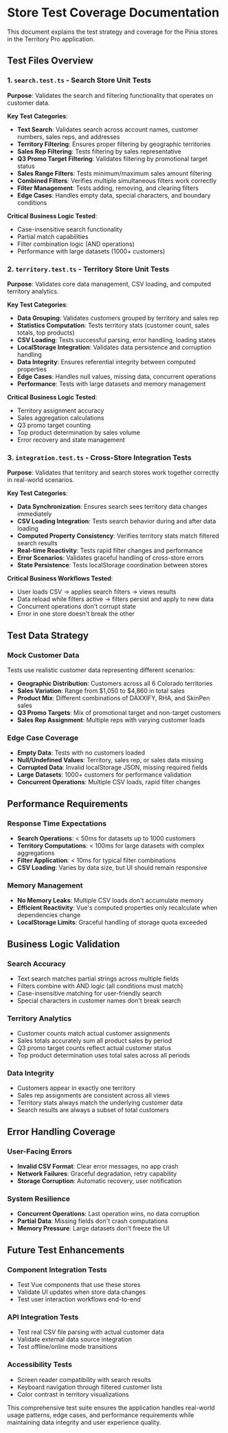 # Store Test Coverage Documentation

This document explains the test strategy and coverage for the Pinia stores in the Territory Pro application.

## Test Files Overview

### 1. `search.test.ts` - Search Store Unit Tests

**Purpose**: Validates the search and filtering functionality that operates on customer data.

**Key Test Categories**:

- **Text Search**: Validates search across account names, customer numbers, sales reps, and addresses
- **Territory Filtering**: Ensures proper filtering by geographic territories
- **Sales Rep Filtering**: Tests filtering by sales representative
- **Q3 Promo Target Filtering**: Validates filtering by promotional target status
- **Sales Range Filters**: Tests minimum/maximum sales amount filtering
- **Combined Filters**: Verifies multiple simultaneous filters work correctly
- **Filter Management**: Tests adding, removing, and clearing filters
- **Edge Cases**: Handles empty data, special characters, and boundary conditions

**Critical Business Logic Tested**:

- Case-insensitive search functionality
- Partial match capabilities
- Filter combination logic (AND operations)
- Performance with large datasets (1000+ customers)

### 2. `territory.test.ts` - Territory Store Unit Tests

**Purpose**: Validates core data management, CSV loading, and computed territory analytics.

**Key Test Categories**:

- **Data Grouping**: Validates customers grouped by territory and sales rep
- **Statistics Computation**: Tests territory stats (customer count, sales totals, top products)
- **CSV Loading**: Tests successful parsing, error handling, loading states
- **LocalStorage Integration**: Validates data persistence and corruption handling
- **Data Integrity**: Ensures referential integrity between computed properties
- **Edge Cases**: Handles null values, missing data, concurrent operations
- **Performance**: Tests with large datasets and memory management

**Critical Business Logic Tested**:

- Territory assignment accuracy
- Sales aggregation calculations
- Q3 promo target counting
- Top product determination by sales volume
- Error recovery and state management

### 3. `integration.test.ts` - Cross-Store Integration Tests

**Purpose**: Validates that territory and search stores work together correctly in real-world scenarios.

**Key Test Categories**:

- **Data Synchronization**: Ensures search sees territory data changes immediately
- **CSV Loading Integration**: Tests search behavior during and after data loading
- **Computed Property Consistency**: Verifies territory stats match filtered search results
- **Real-time Reactivity**: Tests rapid filter changes and performance
- **Error Scenarios**: Validates graceful handling of cross-store errors
- **State Persistence**: Tests localStorage coordination between stores

**Critical Business Workflows Tested**:

- User loads CSV → applies search filters → views results
- Data reload while filters active → filters persist and apply to new data
- Concurrent operations don't corrupt state
- Error in one store doesn't break the other

## Test Data Strategy

### Mock Customer Data

Tests use realistic customer data representing different scenarios:

- **Geographic Distribution**: Customers across all 6 Colorado territories
- **Sales Variation**: Range from $1,050 to $4,860 in total sales
- **Product Mix**: Different combinations of DAXXIFY, RHA, and SkinPen sales
- **Q3 Promo Targets**: Mix of promotional target and non-target customers
- **Sales Rep Assignment**: Multiple reps with varying customer loads

### Edge Case Coverage

- **Empty Data**: Tests with no customers loaded
- **Null/Undefined Values**: Territory, sales rep, or sales data missing
- **Corrupted Data**: Invalid localStorage JSON, missing required fields
- **Large Datasets**: 1000+ customers for performance validation
- **Concurrent Operations**: Multiple CSV loads, rapid filter changes

## Performance Requirements

### Response Time Expectations

- **Search Operations**: < 50ms for datasets up to 1000 customers
- **Territory Computations**: < 100ms for large datasets with complex aggregations
- **Filter Application**: < 10ms for typical filter combinations
- **CSV Loading**: Varies by data size, but UI should remain responsive

### Memory Management

- **No Memory Leaks**: Multiple CSV loads don't accumulate memory
- **Efficient Reactivity**: Vue's computed properties only recalculate when dependencies change
- **LocalStorage Limits**: Graceful handling of storage quota exceeded

## Business Logic Validation

### Search Accuracy

- Text search matches partial strings across multiple fields
- Filters combine with AND logic (all conditions must match)
- Case-insensitive matching for user-friendly search
- Special characters in customer names don't break search

### Territory Analytics

- Customer counts match actual customer assignments
- Sales totals accurately sum all product sales by period
- Q3 promo target counts reflect actual customer status
- Top product determination uses total sales across all periods

### Data Integrity

- Customers appear in exactly one territory
- Sales rep assignments are consistent across all views
- Territory stats always match the underlying customer data
- Search results are always a subset of total customers

## Error Handling Coverage

### User-Facing Errors

- **Invalid CSV Format**: Clear error messages, no app crash
- **Network Failures**: Graceful degradation, retry capability
- **Storage Corruption**: Automatic recovery, user notification

### System Resilience

- **Concurrent Operations**: Last operation wins, no data corruption
- **Partial Data**: Missing fields don't crash computations
- **Memory Pressure**: Large datasets don't freeze the UI

## Future Test Enhancements

### Component Integration Tests

- Test Vue components that use these stores
- Validate UI updates when store data changes
- Test user interaction workflows end-to-end

### API Integration Tests

- Test real CSV file parsing with actual customer data
- Validate external data source integration
- Test offline/online mode transitions

### Accessibility Tests

- Screen reader compatibility with search results
- Keyboard navigation through filtered customer lists
- Color contrast in territory visualizations

This comprehensive test suite ensures the application handles real-world usage patterns, edge cases, and performance requirements while maintaining data integrity and user experience quality.
